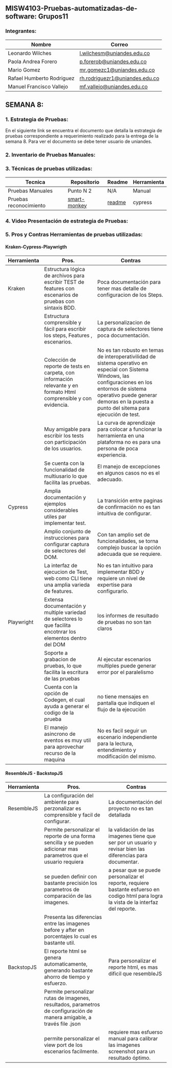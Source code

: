 ## MISW4103-Pruebas-automatizadas-de-software: Grupos11

### Integrantes:
| Nombre                        | Correo                                                            |
| ----------------------------- | ----------------------------------------------------------------- |
|Leonardo Wilches               |l.wilchesm@uniandes.edu.co                                         |
| Paola Andrea Forero           | p.forerob@uniandes.edu.co                                         |
| Mario Gomez                   | mr.gomezc1@uniandes.edu.co                                        |
|Rafael Humberto Rodriguez      |rh.rodriguezr1@uniandes.edu.co                                     |
|Manuel Francisco Vallejo       |mf.vallejo@uniandes.edu.co                                         |

## SEMANA 8:

### 1. Estrategia de Pruebas:
En el siguiente link se encuentra el documento que detalla la estrategia de pruebas correspondiente a requerimiento realizado para 
la entrega de la semana 8. Para ver el documento se debe tener usuario de uniandes.

### 2. Inventario de Pruebas Manuales:

### 3. Técnicas de pruebas utilizadas:

| Tecnica | Repositorio | Readme | Herramienta |
|---------|-------------|--------|-------------|
|Pruebas Manuales| Punto N 2| N/A| Manual |
|Pruebas reconocimiento |[smart-monkey](https://github.com/Paolaafb22/PruebasAutomatizadas_Grupos11/tree/main/monkey-cypress-master)| [readme](https://github.com/Paolaafb22/PruebasAutomatizadas_Grupos11/blob/main/monkey-cypress-master/README.md)| cypress |


### 4. Video Presentación de estrategia de Pruebas:

### 5. Pros y Contras Herramientas de pruebas utilizadas:


#### Kraken-Cypress-Playwrigth

| Herramienta | Pros. | Contras |
|-|-|-|
| Kraken | Estructura lógica de archivos para escribir TEST de features con escenarios de pruebas con sintaxis BDD.| Poca documentación para tener mas detalle de configuracion de los Steps.|
|| Estructura comprensible y fácil  para escribir los steps, Features , escenarios.| La personalizacion de captura de selectores tiene poca documentación.|
|| Colección de reporte de tests en carpeta, con información relevante y en formato Html comprensible y con evidencia. |No es tan robusto en temas de interoperativilidad de sistema operativo en especial con Sistema Windows, las configuraciones en los entornos de sistema operativo puede generar demoras en la puesta a punto del sitema para ejecución de test.|
|| Muy amigable para escribir los tests con participación de los usuarios. | La curva de aprendizaje para colocar a funcionar la herramienta en una plataforma no es para una persona de poca experiencia.|
||Se cuenta con la funcionalidad de multiusario lo que facilita las pruebas.|El manejo de excepciones en algunos casos no es el adecuado.|
| Cypress | Amplia documentación y ejemplos considerables utiles par implementar test. | La transición entre paginas de confirmación no es tan intuitiva de configurar.|
|| Amplio conjunto de instrucciones para configurar captura de selectores del DOM. | Con tan amplio set de funcionalidades,  se torna  complejo buscar la opción adecuada que se requiere.|
| | La interfaz de ejecucion de Test, web como CLI tiene una amplia varieda de features.| No es tan intuitivo para implementar  BDD y requiere un nivel de expertise para configurarlo. | 
|Playwright| Extensa documentación y multiple variedad  de selectores lo que facilita encotnrar los elementos dentro del DOM | los informes de resultado de pruebas no son tan claros|
| | Soporte a grabacion de pruebas,  lo que facilita la escritura de las pruebas   |Al ejecutar escenarios multiples puede generar error por el paralelismo|
| |Cuenta con la opción de Codegen, el cual ayuda a generar el codigo de la prueba |no tiene mensajes en pantalla que indiquen el flujo de la ejecución|
| | El manejo asincrono de eventos es muy util para aprovechar recurso de la maquina|No es facil seguir un escenario independiente para la lectura, entendimiento y modificación del mismo.

#### ResembleJS - BackstopJS

| Herramienta | Pros. | Contras |
|-|-|-|
| ResembleJS | La configuración del ambiente para perzonalizar es comprensible y facil de configurar.  | La documentación del proyecto no es tan detallada |
|            | Permite personalizar el reporte de una forma sencilla y se pueden adicionar mas parametros que el usuario requiera| la validación de las imagenes tiene que ser por un usuario y revisar bien las diferencias para documentar. |
|            | se pueden definir con bastante precisión los parametros de comparación de las imagenes. | a pesar que se puede personalizar el reporte, requiere bastante esfuerso en codigo html para logra la vista de la interfaz del reporte.|
|            | Presenta las diferencias entre las imagenes before y after en porcentajes lo cual es bastante util. | |
| BackstopJS | El reporte html se genera automaticamente, generando bastante ahorro de tiempo y esfuerzo. | Para personalizar el reporte html, es mas dificil que resembleJS  |
|            | Permite personalizar rutas de imagenes, resultados, parametros de configuración de manera amigable, a través file .json  | 
|            | permite personalizar el view port de los escenarios facilmente. | requiere mas esfuerso manual para calibrar las imagenes screenshot para un resultado óptimo. |
